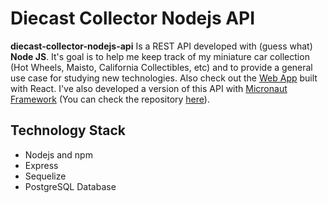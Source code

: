 # Diecast Collector Nodejs API

**diecast-collector-nodejs-api** Is a REST API developed with (guess what) **Node JS**. It's goal is to help me keep track of my miniature car collection (Hot Wheels, Maisto, California Collectibles, etc) and to provide a general use case for studying new technologies.
Also check out the [Web App](https://github.com/lbbedendo/diecast-collector-app) built with React. I've also developed a version of this API with [Micronaut Framework](https://micronaut.io/) (You can check the repository [here](https://github.com/lbbedendo/diecast-collector-api)).


## Technology Stack
- Nodejs and npm
- Express
- Sequelize
- PostgreSQL Database 